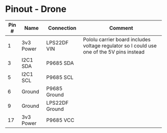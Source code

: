 # Pinout - Drone
|Pin #|Name|Connection|Comment|
|---|---|---|---|
|1|3v3 Power|LPS22DF VIN|Pololu carrier board includes voltage regulator so I could use one of the 5V pins instead|
|3|I2C1 SDA|P9685 SDA||
|5|I2C1 SCL|P9685 SCL||
|6|Ground|P9685 Ground||
|9|Ground|LPS22DF Ground||
|17|3v3 Power|P9685 VCC||
